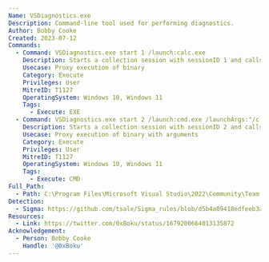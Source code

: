 ```yaml
---
Name: VSDiagnostics.exe
Description: Command-line tool used for performing diagnostics.
Author: Bobby Cooke
Created: 2023-07-12
Commands:
  - Command: VSDiagnostics.exe start 1 /launch:calc.exe
    Description: Starts a collection session with sessionID 1 and calls kernelbase.CreateProcessW to launch specified executable.
    Usecase: Proxy execution of binary
    Category: Execute
    Privileges: User
    MitreID: T1127
    OperatingSystem: Windows 10, Windows 11
    Tags:
      - Execute: EXE
  - Command: VSDiagnostics.exe start 2 /launch:cmd.exe /launchArgs:"/c calc.exe"
    Description: Starts a collection session with sessionID 2 and calls kernelbase.CreateProcessW to launch specified executable. Arguments specified in launchArgs are passed to CreateProcessW.
    Usecase: Proxy execution of binary with arguments
    Category: Execute
    Privileges: User
    MitreID: T1127
    OperatingSystem: Windows 10, Windows 11
    Tags:
      - Execute: CMD
Full_Path:
  - Path: C:\Program Files\Microsoft Visual Studio\2022\Community\Team Tools\DiagnosticsHub\Collector\VSDiagnostics.exe
Detection:
  - Sigma: https://github.com/tsale/Sigma_rules/blob/d5b4a09418edfeeb3a2d654f556d5bca82003cd7/LOL_BINs/VSDiagnostics_LoLBin.yml
Resources:
  - Link: https://twitter.com/0xBoku/status/1679200664013135872
Acknowledgement:
  - Person: Bobby Cooke
    Handle: '@0xBoku'
---
```

